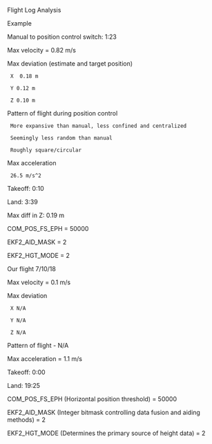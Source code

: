 
Flight Log Analysis

Example

Manual to position control switch: 1:23 

Max velocity = 0.82 m/s

Max deviation (estimate and target position)

     X  0.18 m

     Y 0.12 m 

     Z 0.10 m 

Pattern of flight during position control

     More expansive than manual, less confined and centralized

     Seemingly less random than manual

     Roughly square/circular

Max acceleration

     26.5 m/s^2

Takeoff: 0:10 

Land: 3:39

Max diff in Z: 0.19 m 

COM_POS_FS_EPH = 50000

EKF2_AID_MASK = 2

EKF2_HGT_MODE = 2




Our flight 7/10/18

Max velocity = 0.1 m/s 

Max deviation 

     X N/A

     Y N/A

     Z N/A

Pattern of flight - N/A

Max acceleration = 1.1 m/s 

Takeoff: 0:00

Land: 19:25  

COM_POS_FS_EPH (Horizontal position threshold) = 50000

EKF2_AID_MASK (Integer bitmask controlling data fusion and aiding methods) = 2

EKF2_HGT_MODE (Determines the primary source of height data) = 2 
